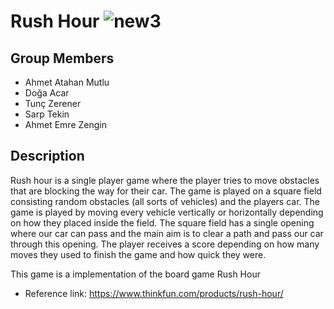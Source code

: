 # Rush Hour ![new3](https://user-images.githubusercontent.com/39701542/46258239-b7756a80-c4cf-11e8-9dea-e354dbc8b377.jpg)

## Group Members
  - Ahmet Atahan Mutlu
  - Doğa Acar
  - Tunç Zerener
  - Sarp Tekin
  - Ahmet Emre Zengin
  
## Description  
   Rush hour is a single player game where the player tries to move obstacles that are blocking the way for their car. The game is played on a square field consisting random obstacles (all sorts of vehicles) and the players car. The game is played by moving every vehicle vertically or horizontally depending on how they placed inside the field. The square field has a single opening where our car can pass and the main aim is to clear a path and pass our car through this opening. The player receives a score depending on how many moves they used to finish the game and how quick they were. 
   
   
   This game is a implementation of the board game Rush Hour
   - Reference link: https://www.thinkfun.com/products/rush-hour/
